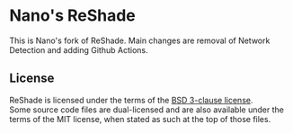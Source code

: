 Nano's ReShade
=======

This is Nano's fork of ReShade. Main changes are removal of Network Detection and adding Github Actions.


## License

ReShade is licensed under the terms of the [BSD 3-clause license](LICENSE.md).\
Some source code files are dual-licensed and are also available under the terms of the MIT license, when stated as such at the top of those files.
